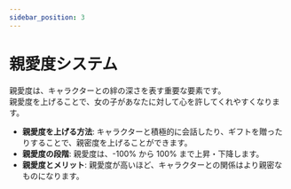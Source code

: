 ```yaml
---
sidebar_position: 3
---
```


# 親愛度システム

親愛度は、キャラクターとの絆の深さを表す重要な要素です。  
親愛度を上げることで、女の子があなたに対して心を許してくれやすくなります。

- **親愛度を上げる方法**: キャラクターと積極的に会話したり、ギフトを贈ったりすることで、親密度を上げることができます。
- **親愛度の段階**: 親愛度は、-100% から 100% まで上昇・下降します。
- **親愛度とメリット**: 親愛度が高いほど、キャラクターとの関係はより親密なものになります。

